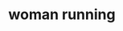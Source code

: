 ---
layout: people&body
title: woman running
emoji: woman_running
permalink: 🏃‍♀️.html
image: assets/img/3moji/woman_running.png
---